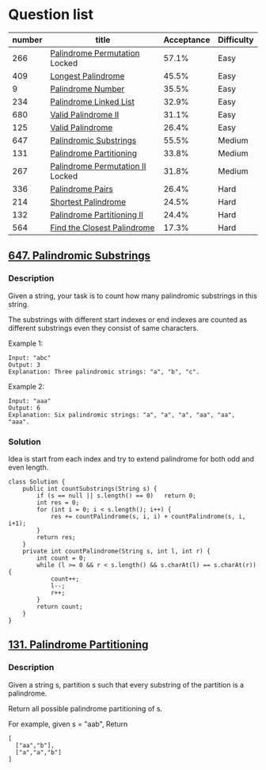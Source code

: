 # Question list

number | title | Acceptance |	Difficulty
------ | ----- | ---------- | ----------- 
266	| [Palindrome Permutation](https://leetcode.com/problems/palindrome-permutation) Locked | 57.1%	| Easy	
409	| [Longest Palindrome](https://leetcode.com/problems/longest-palindrome)   | 45.5% |	Easy	
9	| [Palindrome Number](https://leetcode.com/problems/palindrome-number) | 35.5% |	Easy	
234	| [Palindrome Linked List](https://leetcode.com/problems/palindrome-linked-list) | 32.9% |	Easy	
680	| [Valid Palindrome II](https://leetcode.com/problems/valid-palindrome-ii) | 31.1% |	Easy	
125	| [Valid Palindrome](https://leetcode.com/problems/valid-palindrome) | 26.4% |	Easy	
647 | [Palindromic Substrings](https://leetcode.com/problems/palindromic-substrings/description/) | 55.5% | Medium
131	| [Palindrome Partitioning](https://leetcode.com/problems/palindrome-partitioning/description/) | 33.8% |	Medium	
267	| [Palindrome Permutation II](https://leetcode.com/problems/palindrome-permutation-ii) Locked | 31.8%	| Medium	
336	| [Palindrome Pairs](https://leetcode.com/problems/palindrome-pairs) | 26.4% |	Hard	
214	| [Shortest Palindrome](https://leetcode.com/problems/shortest-palindrome) | 24.5%	| Hard	
132	| [Palindrome Partitioning II](https://leetcode.com/problems/palindrome-partitioning-ii) | 24.4% | Hard	
564	| [Find the Closest Palindrome](https://leetcode.com/problems/find-the-closest-palindrome) | 17.3% |	Hard	

## [647. Palindromic Substrings](https://leetcode.com/problems/palindromic-substrings/description/)
### Description
Given a string, your task is to count how many palindromic substrings in this string.

The substrings with different start indexes or end indexes are counted as different substrings even they consist of same characters.

Example 1:
```
Input: "abc"
Output: 3
Explanation: Three palindromic strings: "a", "b", "c".
```
Example 2:
```
Input: "aaa"
Output: 6
Explanation: Six palindromic strings: "a", "a", "a", "aa", "aa", "aaa".
```

### Solution
Idea is start from each index and try to extend palindrome for both odd and even length.
```
class Solution {
    public int countSubstrings(String s) {
        if (s == null || s.length() == 0)   return 0;
        int res = 0;
        for (int i = 0; i < s.length(); i++) {
            res += countPalindrome(s, i, i) + countPalindrome(s, i, i+1);
        }
        return res;
    }
    private int countPalindrome(String s, int l, int r) {
        int count = 0;
        while (l >= 0 && r < s.length() && s.charAt(l) == s.charAt(r))  {
            count++;
            l--;
            r++;
        }
        return count;
    }
}
```

## [131. Palindrome Partitioning](https://leetcode.com/problems/palindrome-partitioning/description/)
### Description
Given a string s, partition s such that every substring of the partition is a palindrome.

Return all possible palindrome partitioning of s.

For example, given s = "aab",
Return
```
[
  ["aa","b"],
  ["a","a","b"]
]
```

